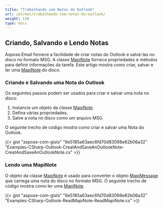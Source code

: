 ```yaml
---
title: "Trabalhando com Notas do Outlook"
url: /pt/net/trabalhando-com-notas-do-outlook/
weight: 110
type: docs
---
```


## **Criando, Salvando e Lendo Notas**

Aspose.Email fornece a facilidade de criar notas do Outlook e salvá-las no disco no formato MSG. A classe [MapiNote](https://reference.aspose.com/email/net/aspose.email.mapi/mapinote/) fornece propriedades e métodos para definir informações da tarefa. Este artigo mostra como criar, salvar e ler uma [MapiNote](https://reference.aspose.com/email/net/aspose.email.mapi/mapinote/) do disco.

### **Criando e Salvando uma Nota do Outlook**

Os seguintes passos podem ser usados para criar e salvar uma nota no disco:

1. Instancie um objeto da classe [MapiNote](https://reference.aspose.com/email/net/aspose.email.mapi/mapinote/).
1. Defina várias propriedades.
1. Salve a nota no disco como um arquivo MSG.

O seguinte trecho de código mostra como criar e salvar uma Nota do Outlook.

{{< gist "aspose-com-gists" "6e5185a63aec6fd70d83098e82b06a32" "Examples-CSharp-Outlook-CreatAndSaveAnOutlookNote-CreatAndSaveAnOutlookNote.cs" >}}

### **Lendo uma MapiNote**

O objeto da classe [MapiNote](https://reference.aspose.com/email/net/aspose.email.mapi/mapinote/) é usado para converter o objeto [MapiMessage](https://reference.aspose.com/email/net/aspose.email.mapi/mapimessage/) que carrega uma nota do disco no formato MSG. O seguinte trecho de código mostra como ler uma [MapiNote](https://reference.aspose.com/email/net/aspose.email.mapi/mapinote/).

{{< gist "aspose-com-gists" "6e5185a63aec6fd70d83098e82b06a32" "Examples-CSharp-Outlook-ReadMapiNote-ReadMapiNote.cs" >}}